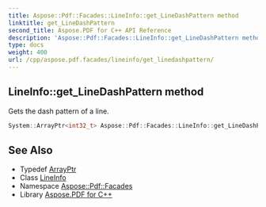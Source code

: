 ```yaml
---
title: Aspose::Pdf::Facades::LineInfo::get_LineDashPattern method
linktitle: get_LineDashPattern
second_title: Aspose.PDF for C++ API Reference
description: 'Aspose::Pdf::Facades::LineInfo::get_LineDashPattern method. Gets the dash pattern of a line in C++.'
type: docs
weight: 400
url: /cpp/aspose.pdf.facades/lineinfo/get_linedashpattern/
---
```

## LineInfo::get_LineDashPattern method


Gets the dash pattern of a line.

```cpp
System::ArrayPtr<int32_t> Aspose::Pdf::Facades::LineInfo::get_LineDashPattern() const
```

## See Also

* Typedef [ArrayPtr](../../../system/arrayptr/)
* Class [LineInfo](../)
* Namespace [Aspose::Pdf::Facades](../../)
* Library [Aspose.PDF for C++](../../../)
